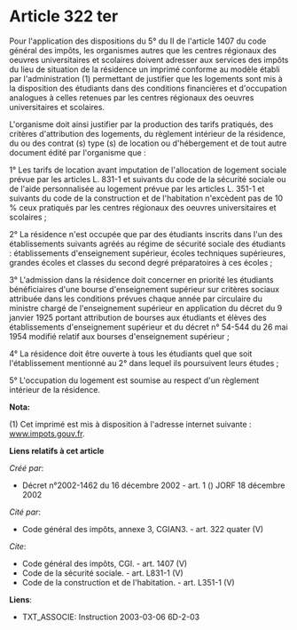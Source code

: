 # Article 322 ter

Pour l'application des dispositions du 5° du II de l'article 1407 du code général des impôts, les organismes autres que les
centres régionaux des oeuvres universitaires et scolaires doivent adresser aux services des impôts du lieu de situation de la
résidence un imprimé conforme au modèle établi par l'administration (1) permettant de justifier que les logements sont mis à
la disposition des étudiants dans des conditions financières et d'occupation analogues à celles retenues par les centres
régionaux des oeuvres universitaires et scolaires.

L'organisme doit ainsi justifier par la production des tarifs pratiqués, des critères d'attribution des logements, du
règlement intérieur de la résidence, du ou des contrat (s) type (s) de location ou d'hébergement et de tout autre document
édité par l'organisme que :

1° Les tarifs de location avant imputation de l'allocation de logement sociale prévue par les articles L. 831-1 et suivants
du code de la sécurité sociale ou de l'aide personnalisée au logement prévue par les articles L. 351-1 et suivants du code de
la construction et de l'habitation n'excèdent pas de 10 % ceux pratiqués par les centres régionaux des oeuvres universitaires
et scolaires ;

2° La résidence n'est occupée que par des étudiants inscrits dans l'un des établissements suivants agréés au régime de
sécurité sociale des étudiants : établissements d'enseignement supérieur, écoles techniques supérieures, grandes écoles et
classes du second degré préparatoires à ces écoles ;

3° L'admission dans la résidence doit concerner en priorité les étudiants bénéficiaires d'une bourse d'enseignement supérieur
sur critères sociaux attribuée dans les conditions prévues chaque année par circulaire du ministre chargé de l'enseignement
supérieur en application du décret du 9 janvier 1925 portant attribution de bourses aux étudiants et élèves des
établissements d'enseignement supérieur et du décret n° 54-544 du 26 mai 1954 modifié relatif aux bourses d'enseignement
supérieur ;

4° La résidence doit être ouverte à tous les étudiants quel que soit l'établissement mentionné au 2° dans lequel ils
poursuivent leurs études ;

5° L'occupation du logement est soumise au respect d'un règlement intérieur de la résidence.

**Nota:**

(1) Cet imprimé est mis à disposition à l'adresse internet suivante : www.impots.gouv.fr.

**Liens relatifs à cet article**

_Créé par_:

  - Décret n°2002-1462 du 16 décembre 2002 - art. 1 () JORF 18 décembre 2002

_Cité par_:

  - Code général des impôts, annexe 3, CGIAN3. - art. 322 quater (V)

_Cite_:

  - Code général des impôts, CGI. - art. 1407 (V)
  - Code de la sécurité sociale. - art. L831-1 (V)
  - Code de la construction et de l'habitation. - art. L351-1 (V)

**Liens**:

  - TXT_ASSOCIE: Instruction 2003-03-06 6D-2-03
